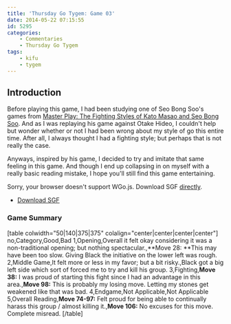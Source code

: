 ```yaml
---
title: 'Thursday Go Tygem: Game 03'
date: 2014-05-22 07:15:55
id: 5295
categories:
	- Commentaries
	- Thursday Go Tygem
tags:
	- kifu
	- tygem
---
```


## Introduction

Before playing this game, I had been studying one of Seo Bong Soo's games from [Master Play: The Fighting Styles of Kato Masao and Seo Bong Soo](http://www.bengozen.com/book-review-fighting-styles-kato-masao-seo-bong-soo/ "Book Review: The Fighting Styles of Kato Masao and Seo Bong Soo"). And as I was replaying his game against Otake Hideo, I couldn't help but wonder whether or not I had been wrong about my style of go this entire time. After all, I always thought I had a fighting style; but perhaps that is not really the case.

Anyways, inspired by his game, I decided to try and imitate that same feeling in this game. And though I end up collapsing in on myself with a really basic reading mistake, I hope you'll still find this game entertaining.

<article>
	<section data-wgo="/kifu/2014/2014.05.22-TGT-03.sgf" data-wgo-enablewheel="false" style="width: 100%">
	  <p>Sorry, your browser doesn't support WGo.js. Download SGF <a href="/kifu/2014/2014.05.22-TGT-03.sgf">directly</a>.</p>
	</section>
	<div><ul><li><a href="/kifu/2014/2014.05.22-TGT-03.sgf">Download SGF</a></li></ul></div>
</article>

### Game Summary

[table colwidth="50|140|375|375" colalign="center|center|center|center"]
no,Category,Good,Bad
1,Opening,Overall it felt okay considering it was a non-traditional opening; but nothing spectacular.,**Move 28: **This may have been too slow. Giving Black the initiative on the lower left was rough.
2,Middle Game,It felt more or less in my favor; but a bit risky.,Black got a big left side which sort of forced me to try and kill his group.
3,Fighting,**Move 38:** I was proud of starting this fight since I had an advantage in this area.,**Move 98:** This is probably my losing move. Letting my stones get weakened like that was bad.
4,Endgame,Not Applicable,Not Applicable
5,Overall Reading,**Move 74-97:** Felt proud for being able to continually harass this group / almost killing it.,**Move 106:** No excuses for this move. Complete misread.
[/table]